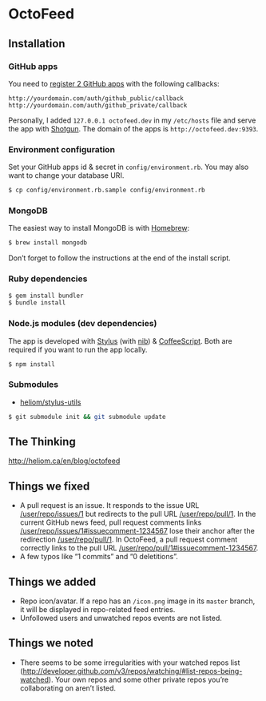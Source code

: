 # OctoFeed

## Installation

### GitHub apps
You need to [register 2 GitHub apps](https://github.com/settings/applications) with the following callbacks:
```
http://yourdomain.com/auth/github_public/callback
http://yourdomain.com/auth/github_private/callback
```

Personally, I added `127.0.0.1 octofeed.dev` in my `/etc/hosts` file and serve the app with [Shotgun](https://github.com/rtomayko/shotgun/). The domain of the apps is `http://octofeed.dev:9393`.

### Environment configuration
Set your GitHub apps id & secret in `config/environment.rb`. You may also want to change your database URI.
```sh
$ cp config/environment.rb.sample config/environment.rb
```

### MongoDB
The easiest way to install MongoDB is with [Homebrew](http://mxcl.github.com/homebrew/):

```sh
$ brew install mongodb
```

Don’t forget to follow the instructions at the end of the install script.

### Ruby dependencies
```sh
$ gem install bundler
$ bundle install
```

### Node.js modules (dev dependencies)
The app is developed with [Stylus](https://github.com/Learnboost/stylus) (with [nib](https://github.com/visionmedia/nib)) & [CoffeeScript](https://github.com/jashkenas/coffee-script). Both are required if you want to run the app locally.
```sh
$ npm install
```

### Submodules
* [heliom/stylus-utils](https://github.com/heliom/stylus-utils)

```sh
$ git submodule init && git submodule update
```

## The Thinking
http://heliom.ca/en/blog/octofeed

## Things we fixed
* A pull request is an issue. It responds to the issue URL [/user/repo/issues/1]() but redirects to the pull URL [/user/repo/pull/1](). In the current GitHub news feed, pull request comments links [/user/repo/issues/1#issuecomment-1234567]() lose their anchor after the redirection [/user/repo/pull/1](). In OctoFeed, a pull request comment correctly links to the pull URL [/user/repo/pull/1#issuecomment-1234567]().
* A few typos like “1 commits” and “0 deletitions”.

## Things we added
* Repo icon/avatar. If a repo has an `/icon.png` image in its `master` branch, it will be displayed in repo-related feed entries.
* Unfollowed users and unwatched repos events are not listed.

## Things we noted
* There seems to be some irregularities with your watched repos list (http://developer.github.com/v3/repos/watching/#list-repos-being-watched). Your own repos and some other private repos you’re collaborating on aren’t listed.
